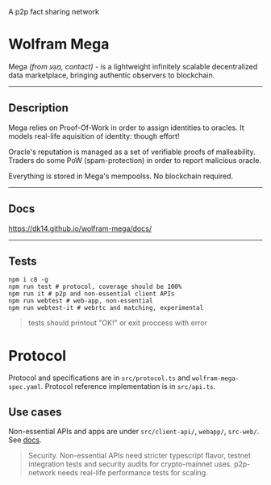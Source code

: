 A p2p fact sharing network

# Wolfram Mega

Mega *(from מַגָע, contact)* - is a lightweight infinitely scalable decentralized data marketplace, bringing authentic observers to blockchain.

---------

## Description

Mega relies on Proof-Of-Work in order to assign identities to oracles. It models real-life aquisition of identity: though effort!

Oracle's reputation is managed as a set of verifiable proofs of malleability. Traders do some PoW (spam-protection) in order to report malicious oracle.

Everything is stored in Mega's mempoolss. No blockchain required.

---

## Docs


https://dk14.github.io/wolfram-mega/docs/

---------

## Tests

```
npm i c8 -g
npm run test # protocol, coverage should be 100%
npm run it # p2p and non-essential client APIs
npm run webtest # web-app, non-essential
npm run webtest-it # webrtc and matching, experimental
```

> tests should printout "OK!" or exit proccess with error

# Protocol

Protocol and specifications are in `src/protocol.ts` and `wolfram-mega-spec.yaml`. Protocol reference implementation is in `src/api.ts`. 

## Use cases
 Non-essential APIs and apps are under `src/client-api/`, `webapp/`, `src-web/`. See [docs](https://dk14.github.io/wolfram-mega/docs/).
> Security. Non-essential APIs need stricter typescript flavor, testnet integration tests and security audits for crypto-mainnet uses. p2p-network needs real-life performance tests for scaling.

